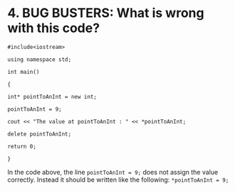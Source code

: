 # 4. BUG BUSTERS: What is wrong with this code?
`#include<iostream>`

`using namespace std;`

`int main()`

`{`

  `int* pointToAnInt = new int;`
  
  `pointToAnInt = 9;`

  `cout << "The value at pointToAnInt : " << *pointToAnInt;`

  `delete pointToAnInt;`

  `return 0;`

`}`

In the code above, the line `pointToAnInt = 9;` does not assign the value correctly. Instead it should be written like the following:
`*pointToAnInt = 9;`